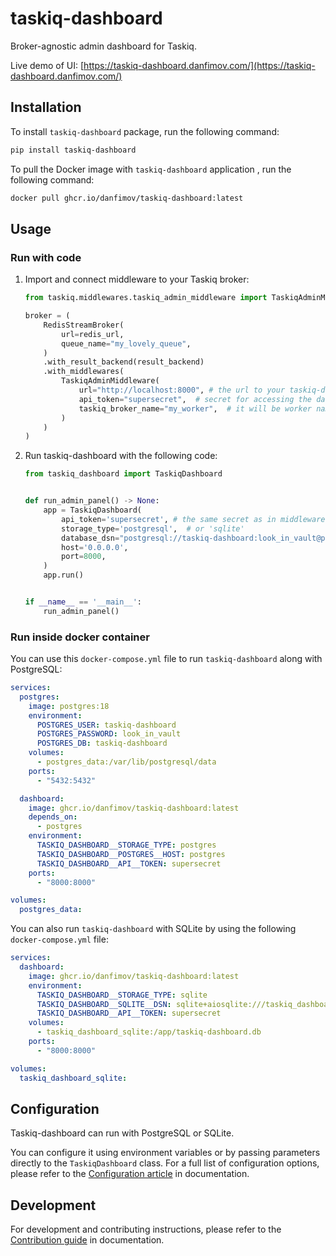 # taskiq-dashboard

Broker-agnostic admin dashboard for Taskiq.

Live demo of UI: [https://taskiq-dashboard.danfimov.com/](https://taskiq-dashboard.danfimov.com/)

## Installation

To install `taskiq-dashboard` package, run the following command:

```bash
pip install taskiq-dashboard
```

To pull the Docker image with `taskiq-dashboard` application , run the following command:

```bash
docker pull ghcr.io/danfimov/taskiq-dashboard:latest
```

## Usage

### Run with code

1. Import and connect middleware to your Taskiq broker:

    ```python
    from taskiq.middlewares.taskiq_admin_middleware import TaskiqAdminMiddleware

    broker = (
        RedisStreamBroker(
            url=redis_url,
            queue_name="my_lovely_queue",
        )
        .with_result_backend(result_backend)
        .with_middlewares(
            TaskiqAdminMiddleware(
                url="http://localhost:8000", # the url to your taskiq-dashboard instance
                api_token="supersecret",  # secret for accessing the dashboard API
                taskiq_broker_name="my_worker",  # it will be worker name in the dashboard
            )
        )
    )
    ```

2. Run taskiq-dashboard with the following code:

    ```python
    from taskiq_dashboard import TaskiqDashboard


    def run_admin_panel() -> None:
        app = TaskiqDashboard(
            api_token='supersecret', # the same secret as in middleware
            storage_type='postgresql',  # or 'sqlite'
            database_dsn="postgresql://taskiq-dashboard:look_in_vault@postgres:5432/taskiq-dashboard",
            host='0.0.0.0',
            port=8000,
        )
        app.run()


    if __name__ == '__main__':
        run_admin_panel()
    ```

### Run inside docker container

You can use this `docker-compose.yml` file to run `taskiq-dashboard` along with PostgreSQL:

```yaml
services:
  postgres:
    image: postgres:18
    environment:
      POSTGRES_USER: taskiq-dashboard
      POSTGRES_PASSWORD: look_in_vault
      POSTGRES_DB: taskiq-dashboard
    volumes:
      - postgres_data:/var/lib/postgresql/data
    ports:
      - "5432:5432"

  dashboard:
    image: ghcr.io/danfimov/taskiq-dashboard:latest
    depends_on:
      - postgres
    environment:
      TASKIQ_DASHBOARD__STORAGE_TYPE: postgres
      TASKIQ_DASHBOARD__POSTGRES__HOST: postgres
      TASKIQ_DASHBOARD__API__TOKEN: supersecret
    ports:
      - "8000:8000"

volumes:
  postgres_data:
```

You can also run `taskiq-dashboard` with SQLite by using the following `docker-compose.yml` file:

```yaml
services:
  dashboard:
    image: ghcr.io/danfimov/taskiq-dashboard:latest
    environment:
      TASKIQ_DASHBOARD__STORAGE_TYPE: sqlite
      TASKIQ_DASHBOARD__SQLITE__DSN: sqlite+aiosqlite:///taskiq_dashboard.db
      TASKIQ_DASHBOARD__API__TOKEN: supersecret
    volumes:
      - taskiq_dashboard_sqlite:/app/taskiq-dashboard.db
    ports:
      - "8000:8000"

volumes:
  taskiq_dashboard_sqlite:
```

## Configuration

Taskiq-dashboard can run with PostgreSQL or SQLite.

You can configure it using environment variables or by passing parameters directly to the `TaskiqDashboard` class. For a full list of configuration options, please refer to the [Configuration article](https://danfimov.github.io/taskiq-dashboard/#configuration) in documentation.

## Development

For development and contributing instructions, please refer to the [Contribution guide](https://danfimov.github.io/taskiq-dashboard/contributing/) in documentation.
